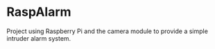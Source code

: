 RaspAlarm
====
Project using Raspberry Pi and the camera module to provide a simple intruder alarm system.
